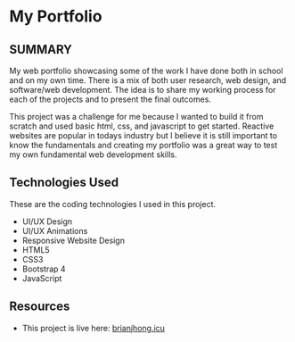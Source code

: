 # My Portfolio 

## SUMMARY
My web portfolio showcasing some of the work I have done both in school and on my own time. There is a mix of both user research, web design, and software/web development. The idea is to share my working process for each of the projects and to present the final outcomes.

This project was a challenge for me because I wanted to build it from scratch and used basic html, css, and javascript to get started. Reactive websites are popular in todays industry but I believe it is still important to know the fundamentals and creating my portfolio was a great way to test my own fundamental web development skills.

## Technologies Used
  
These are the coding technologies I used in this project.

  * UI/UX Design
  * UI/UX Animations
  * Responsive Website Design
  * HTML5
  * CSS3
  * Bootstrap 4
  * JavaScript

## Resources
  
  * This project is live here: [brianjhong.icu](https://brianjhong.icu)
